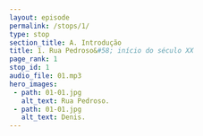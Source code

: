 ```yaml
---
layout: episode
permalink: /stops/1/
type: stop
section_title: A. Introdução
title: 1. Rua Pedroso&#58; início do século XX
page_rank: 1
stop_id: 1
audio_file: 01.mp3
hero_images:
 - path: 01-01.jpg
   alt_text: Rua Pedroso.
 - path: 01-01.jpg
   alt_text: Denis.
---
```


